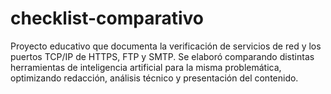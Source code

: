 # checklist-comparativo
Proyecto educativo que documenta la verificación de servicios de red y los puertos TCP/IP de HTTPS, FTP y SMTP. Se elaboró comparando distintas herramientas de inteligencia artificial para la misma problemática, optimizando redacción, análisis técnico y presentación del contenido.
